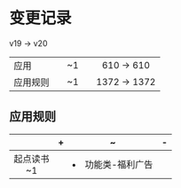 # 变更记录

v19 -> v20

||||||
|-|:-:|:-:|:-:|:-:|
|应用||~1||610 -> 610|
|应用规则||~1||1372 -> 1372|

## 应用规则

||+|~|-|
|:-:|-|-|-|
|起点读书<br>~1||<li>功能类-福利广告||
